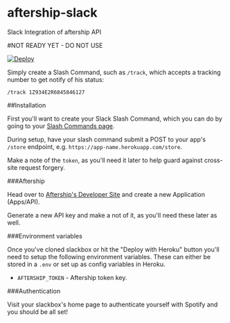 # aftership-slack
Slack Integration of aftership API

#NOT READY YET - DO NOT USE

[![Deploy](https://www.herokucdn.com/deploy/button.png)](https://heroku.com/deploy)

Simply create a Slash Command, such as `/track`, which accepts a tracking number to get notify of his status:

    /track 1Z934E2R6845846127

##Installation

First you'll want to create your Slack Slash Command, which you can do by going to your [Slash Commands page](https://my.slack.com/services/new/slash-commands).

During setup, have your slash command submit a POST to your app's `/store` endpoint, e.g. `https://app-name.herokuapp.com/store`.

Make a note of the `token`, as you'll need it later to help guard against cross-site request forgery.

###Aftership

Head over to [Aftership's Developer Site](https://www.aftership.com/signup) and create a new Application (Apps/API).

Generate a new API key and make a not of it, as you'll need these later as well.

###Environment variables

Once you've cloned slackbox or hit the "Deploy with Heroku" button you'll need to setup the following environment variables. These can either be stored in a `.env` or set up as config variables in Heroku.

* `AFTERSHIP_TOKEN` - Aftership token key.

###Authentication

Visit your slackbox's home page to authenticate yourself with Spotify and you should be all set!
